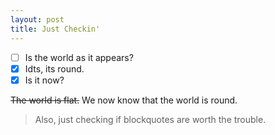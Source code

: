 ```yaml
---
layout: post
title: Just Checkin'
---
```

- [ ] Is the world as it appears?
- [x] Idts, its round.
- [x] Is it now?

~~The world is flat.~~ We now know that the world is round.

> <span class="quote"> Also, just checking if blockquotes are worth the trouble.</span>
